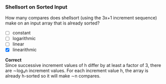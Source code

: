 ### Shellsort on Sorted Input

How many compares does shellsort (using the 3x+1 increment sequence) make on an input array that is already sorted?

- [ ] constant  
- [ ] logarithmic  
- [ ] linear  
- [x] linearithmic

**Correct**  
Since successive increment values of h differ by at least a factor of 3, there are ∼log₃n increment values. For each increment value h, the array is already h-sorted so it will make ∼n compares.
